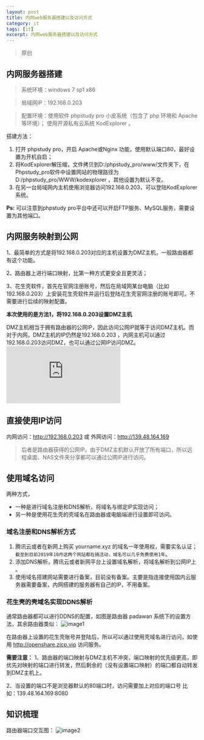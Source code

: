 ```yaml
---
layout: post
title: 内网web服务器搭建以及访问方式
category: it
tags: [it]
excerpt: 内网web服务器搭建以及访问方式
---
```


> 原创
## 内网服务器搭建
> 系统环境：windows 7 sp1 x86

> 局域网IP：192.168.0.203

> 配置环境：使用软件 phpstudy pro 小皮系统（包含了 php 环境和 Apache 等环境）；
> 使用开源私有云系统 KodExplorer 。

搭建方法：
1. 打开 phpstudy pro，开启 Apache或Nginx 功能，使用默认端口80，最好设置为开机自启；
2. 将KodExplorer解压缩，文件拷贝到D:/phpstudy_pro/www/文件夹下，在Phpstudy_pro软件中设置网站的物理路径为D:/phpstudy_pro/WWW/kodexplorer ，其他设置为默认不变。
3. 在另一台局域网内主机使用浏览器访问192.168.0.203，可以登陆KodExplorer 系统。

**Ps:** 可以注意到phpstudy pro平台中还可以开启FTP服务、MySQL服务，需要设置为其他端口。


## 内网服务映射到公网
1、最简单的方式是将192.168.0.203对应的主机设置为DMZ主机，一般路由器都有这个功能。

2、路由器上进行端口映射，比第一种方式更安全且更灵活；

3、花生壳软件，首先在官网注册账号，然后在局域网某台电脑（比如192.168.0.203）上安装花生壳软件并运行后登陆花生壳官网注册的账号即可。不需要进行后续的映射配置。

**本次使用的是方法1，将192.168.0.203设置DMZ主机**

DMZ主机相当于拥有路由器的公网IP，因此访问公网IP就等于访问DMZ主机。而对于内网，DMZ主机的IP仍然是192.168.0.203 ，内网主机可以通过192.168.0.203访问DMZ，也可以通过公网IP访问DMZ。
![image0](http://openshare.zicp.vip/index.php?explorer/fileProxy&accessToken=d21ejVGD4gVXnx9KOxMeoXMdBvlFXNZSol2GZBISu5b4HW80T2IsZGSoVDI0vRZOkqjv6ts8yQ&path=%2Fdocument%2Fupsame.com%2Fimages%2F2019%2Fdmz-setting.JPG)


## 直接使用IP访问
内网访问：http://192.168.0.203 	或	外网访问：http://139.48.164.169	
> 后者是路由器获得的公网IP。由于DMZ主机默认开放了所有端口，所以远程桌面、NAS文件夹分享都可以通过公网IP进行访问。

## 使用域名访问
两种方式，
- 一种是进行域名注册和DNS解析，将域名与绑定IP实现访问；
- 另一种是使用花生壳的壳域名在路由器或电脑端进行设置即可访问。

### 域名注册和DNS解析方式
1. 腾讯云或者在新网上购买 yourname.xyz 的域名一年使用权，需要实名认证；`截至到目前2019年10月这两个网站都在搞活动，域名可以几乎免费使用1年`。
2. 添加DNS解析，腾讯云或者新网平台上设置域名解析，将域名解析到公网IP上 。
3. 使用域名搭建网站需要进行备案，目前没有备案。主要是指连接使用国内云服务器需要备案，内网搭建的服务器有自己的IP，不用备案。

### 花生壳的壳域名实现DDNS解析
通常路由器都可以进行DDNS的配置，如图是路由器 padawan 系统下的设置方法，其余路由器类似：
![image1](http://kdyun.upsame.com/data/User/admin/home/document/upsame.com/images/2019/web-local-net2.png )

在路由器上设置的花生壳账号并登陆后，所以可以通过使用壳域名进行访问，如使用 http://openshare.zicp.vip 访问服务。

**需要注意：**
1、路由器的端口映射与DMZ主机不冲突，端口映射的优先级更高，即优先对映射的端口进行转发，然后剩余的（没有设置端口映射）的端口都自动转发到DMZ主机上。

2、当设置的端口不是浏览器默认的80端口时，访问需要加上对应的端口号
比如：139.48.164.169:8080

## 知识梳理

路由器端口交互图：
![image2](http://kdyun.upsame.com/data/User/admin/home/document/upsame.com/images/2019/web-local-net1.png )

